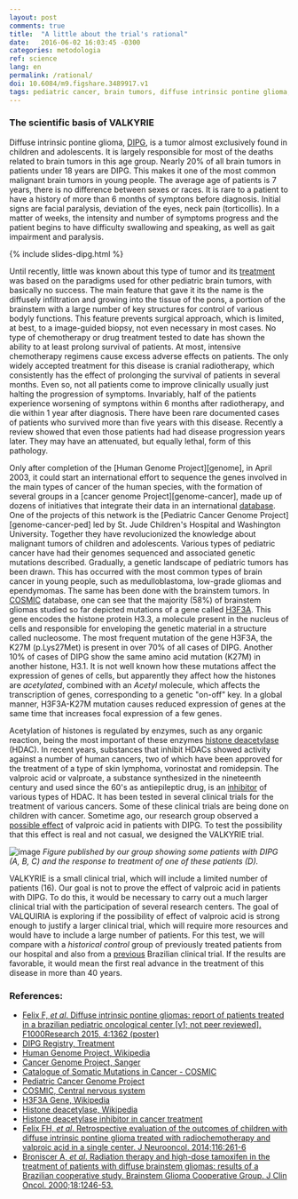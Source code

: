```yaml
---
layout: post
comments: true
title:  "A little about the trial's rational"
date:   2016-06-02 16:03:45 -0300
categories: metodologia
ref: science
lang: en
permalink: /rational/
doi: 10.6084/m9.figshare.3489917.v1
tags: pediatric cancer, brain tumors, diffuse intrinsic pontine glioma, clinical trial, rational
---
```

### The scientific basis of VALKYRIE

Diffuse intrinsic pontine glioma, [DIPG][dipg-poster], is a tumor almost exclusively found in children and adolescents. It is largely responsible for most of the deaths related to brain tumors in this age group. Nearly 20% of all brain tumors in patients under 18 years are DIPG. This makes it one of the most common malignant brain tumors in young people. The average age of patients is 7 years, there is no difference between sexes or races. It is rare to a patient to have a history of more than 6 months of symptons before diagnosis. Initial signs are facial paralysis, deviation of the eyes, neck pain (torticollis). In a matter of weeks, the intensity and number of symptoms progress and the patient begins to have difficulty swallowing and speaking, as well as gait impairment and paralysis.

{% include slides-dipg.html %}

Until recently, little was known about this type of tumor and its [treatment][dipg-treat] was based on the paradigms used for other pediatric brain tumors, with basically no success. The main feature that gave it its the name is the diffusely infiltration and growing into the tissue of the pons, a portion of the brainstem with a large number of key structures for control of various bodyly functions. This feature prevents surgical approach, which is limited, at best, to a image-guided biopsy, not even necessary in most cases. No type of chemotherapy or drug treatment tested to date has shown the ability to at least prolong survival of patients. At most, intensive chemotherapy regimens cause excess adverse effects on patients. The only widely accepted treatment for this disease is cranial radiotherapy, which consistently has the effect of prolonging the survival of patients in several months. Even so, not all patients come to improve clinically usually just halting the progression of symptoms. Invariably, half of the patients experience worsening of symptons within 6 months after radiotherapy, and die within 1 year after diagnosis. There have been rare documented cases of patients who survived more than five years with this disease. Recently a review showed that even those patients had had disease progression years later. They may have an attenuated, but equally lethal, form of this pathology.

Only after completion of the [Human Genome Project][genome], in April 2003, it could start an international effort to sequence the genes involved in the main types of cancer of the human species, with the formation of several groups in a [cancer genome Project][genome-cancer], made up of dozens of initiatives that integrate their data in an international [database][cosmic]. One of the projects of this network is the [Pediatric Cancer Genome Project][genome-cancer-ped] led by St. Jude Children's Hospital and Washington University. Together they have revolucionized the knowledge about malignant tumors of children and adolescents. Various types of pediatric cancer have had their genomes sequenced and associated genetic mutations described. Gradually, a genetic landscape of pediatric tumors has been drawn. This has occurred with the most common types of brain cancer in young people, such as medulloblastoma, low-grade gliomas and ependymomas. The same has been done with the brainstem tumors. In [COSMIC][cosmic-brain] database, one can see that the majority (58%) of brainstem gliomas studied so far depicted mutations of a gene called [H3F3A][h3f3a]. This gene encodes the histone protein H3.3, a molecule present in the nucleus of cells and responsible for enveloping the genetic material in a structure called nucleosome. The most frequent mutation of the gene H3F3A, the K27M (p.Lys27Met) is present in over 70% of all cases of DIPG. Another 10% of cases of DIPG show the same amino acid mutation (K27M) in another histone, H3.1. It is not well known how these mutations affect the expression of genes of cells, but apparently they affect how the histones are *acetylated*, combined with an *Acetyl* molecule, which affects the transcription of genes, corresponding to a genetic "on-off" key. In a global manner, H3F3A-K27M mutation causes reduced expression of genes at the same time that increases focal expression of a few genes.

Acetylation of histones is regulated by enzymes, such as any organic reaction, being the most important of these enzymes [histone deacetylase][HDAC] (HDAC). In recent years, substances that inhibit HDACs showed activity against a number of human cancers, two of which have been approved for the treatment of a type of skin lymphoma, vorinostat and romidepsin. The valproic acid or valproate, a substance synthesized in the nineteenth century and used since the 60's as antiepileptic drug, is an [inhibitor][HDACi] of various types of HDAC. It has been tested in several clinical trials for the treatment of various cancers. Some of these clinical trials are being done on children with cancer. Sometime ago, our research group observed a [possible effect][felix2014] of valproic acid in patients with DIPG. To test the possibility that this effect is real and not casual, we designed the VALKYRIE trial.

![image]
*Figure published by our group showing some patients with DIPG (A, B, C) and the response to treatment of one of these patients (D).*

VALKYRIE is a small clinical trial, which will include a limited number of patients (16). Our goal is not to prove the effect of valproic acid in patients with DIPG. To do this, it would be necessary to carry out a much larger clinical trial with the participation of several research centers. The goal of VALQUIRIA is exploring if the possibility of effect of valproic acid is strong enough to justify a larger clinical trial, which will require more resources and would have to include a large number of patients. For this test, we will compare with a *historical control* group of previously treated patients from our hospital and also from a [previous][broniscer] Brazilian clinical trial. If the results are favorable, it would mean the first real advance in the treatment of this disease in more than 40 years.

### References:

- [Felix F, _et al_. Diffuse intrinsic pontine gliomas: report of patients treated in a brazilian pediatric oncological center [v1; not peer reviewed]. F1000Research 2015, 4:1362 (poster)][dipg-poster]
- [DIPG Registry, Treatment][dipg-treat]
- [Human Genome Project, Wikipedia][genoma]
- [Cancer Genome Project, Sanger][genoma-cancer]
- [Catalogue of Somatic Mutations in Cancer - COSMIC][cosmic]
- [Pediatric Cancer Genome Project][genoma-cancer-ped]
- [COSMIC, Central nervous system][cosmic-brain]
- [H3F3A Gene, Wikipedia][h3f3a]
- [Histone deacetylase, Wikipedia][hdac]
- [Histone deacetylase inhibitor in cancer treatment][hdaci]
- [Felix FH, _et al_. Retrospective evaluation of the outcomes of children with diffuse intrinsic pontine glioma treated with radiochemotherapy and valproic acid in a single
center. J Neurooncol. 2014;116:261-6][felix2014]
- [Broniscer A, _et al_. Radiation
therapy and high-dose tamoxifen in the treatment of patients with diffuse
brainstem gliomas: results of a Brazilian cooperative study. Brainstem Glioma
Cooperative Group. J Clin Oncol. 2000;18:1246-53.][broniscer]

[dipg-poster]: http://f1000research.com/posters/4-1362
[dipg-treat]: http://dipgregistry.org/patients-families/treatment/
[genoma]: (https://en.wikipedia.org/wiki/Human_Genome_Project)
[genoma-cancer]: http://www.sanger.ac.uk/science/groups/cancer-genome-project
[cosmic]: http://cancer.sanger.ac.uk/cosmic
[genoma-cancer-ped]: https://www.stjude.org/research/pediatric-cancer-genome-project.html
[cosmic-brain]: http://cancer.sanger.ac.uk/cosmic/browse/tissue#sn=central_nervous_system&ss=brainstem&hn=glioma&sh=all&in=t&src=tissue&all_data=n
[h3f3a]: https://en.wikipedia.org/wiki/H3F3A
[hdac]: https://en.wikipedia.org/wiki/Histone_deacetylase
[hdaci]: https://en.wikipedia.org/wiki/Histone_deacetylase_inhibitor#Cancer_treatment
[felix2014]: https://scholar.google.com/citations?view_op=view_citation&hl=pt-BR&user=ZmzTpYgAAAAJ&citation_for_view=ZmzTpYgAAAAJ:MXK_kJrjxJIC
[broniscer]: http://jco.ascopubs.org/content/18/6/1246.abstract
[image]: {{site.github.url}}/assets/posts/2016-06-02-Um-pouco-sobre-o-tratamento-do-ensaio/figure2.png?raw=true
